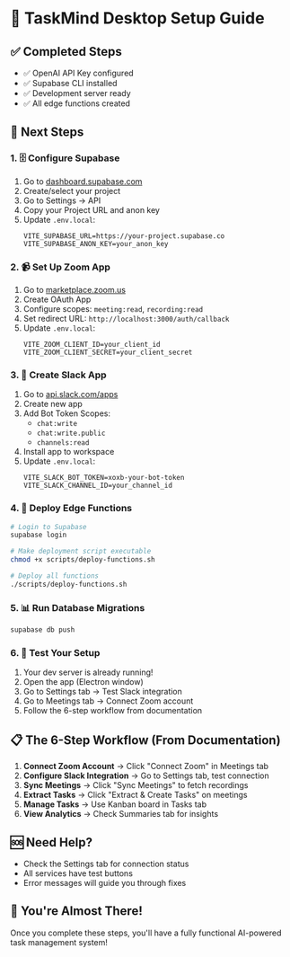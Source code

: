 # 🚀 TaskMind Desktop Setup Guide

## ✅ Completed Steps
- ✅ OpenAI API Key configured
- ✅ Supabase CLI installed
- ✅ Development server ready
- ✅ All edge functions created

## 🔧 Next Steps

### 1. 🗄️ Configure Supabase
1. Go to [dashboard.supabase.com](https://dashboard.supabase.com)
2. Create/select your project
3. Go to Settings → API
4. Copy your Project URL and anon key
5. Update `.env.local`:
   ```env
   VITE_SUPABASE_URL=https://your-project.supabase.co
   VITE_SUPABASE_ANON_KEY=your_anon_key
   ```

### 2. 📹 Set Up Zoom App
1. Go to [marketplace.zoom.us](https://marketplace.zoom.us)
2. Create OAuth App
3. Configure scopes: `meeting:read`, `recording:read`
4. Set redirect URL: `http://localhost:3000/auth/callback`
5. Update `.env.local`:
   ```env
   VITE_ZOOM_CLIENT_ID=your_client_id
   VITE_ZOOM_CLIENT_SECRET=your_client_secret
   ```

### 3. 💬 Create Slack App
1. Go to [api.slack.com/apps](https://api.slack.com/apps)
2. Create new app
3. Add Bot Token Scopes:
   - `chat:write`
   - `chat:write.public` 
   - `channels:read`
4. Install app to workspace
5. Update `.env.local`:
   ```env
   VITE_SLACK_BOT_TOKEN=xoxb-your-bot-token
   VITE_SLACK_CHANNEL_ID=your_channel_id
   ```

### 4. 🚀 Deploy Edge Functions
```bash
# Login to Supabase
supabase login

# Make deployment script executable
chmod +x scripts/deploy-functions.sh

# Deploy all functions
./scripts/deploy-functions.sh
```

### 5. 📊 Run Database Migrations
```bash
supabase db push
```

### 6. 🎯 Test Your Setup
1. Your dev server is already running!
2. Open the app (Electron window)
3. Go to Settings tab → Test Slack integration
4. Go to Meetings tab → Connect Zoom account
5. Follow the 6-step workflow from documentation

## 📋 The 6-Step Workflow (From Documentation)

1. **Connect Zoom Account** → Click "Connect Zoom" in Meetings tab
2. **Configure Slack Integration** → Go to Settings tab, test connection
3. **Sync Meetings** → Click "Sync Meetings" to fetch recordings
4. **Extract Tasks** → Click "Extract & Create Tasks" on meetings
5. **Manage Tasks** → Use Kanban board in Tasks tab
6. **View Analytics** → Check Summaries tab for insights

## 🆘 Need Help?
- Check the Settings tab for connection status
- All services have test buttons
- Error messages will guide you through fixes

## 🎉 You're Almost There!
Once you complete these steps, you'll have a fully functional AI-powered task management system! 
